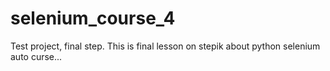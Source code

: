 # selenium_course_4
Test project, final step.
This is final lesson on stepik about python selenium auto curse...
